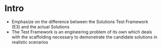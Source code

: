 # Intro
- Emphasize on the difference between the Solutions Test Framework (E3) and the actual Solutions
- The Test Framework is an engineering problem of its own which deals with the scaffolding necessary to demonstrate the candidate solutions in realistic scenarios
